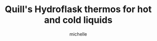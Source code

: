 ---
layout: item
title: Quill's Hydroflask thermos for hot and cold liquids
author: michelle
itemid: 2019-06-12-ID00000
imagecredit: personal collection
itemcontributor: Michelle Moyd
itemcreator: Hydroflask
itemsubject: Water Bottles
itemdate: circa 1914
itemtype: Physical Object
shortdesc: Gray with white lettering and designs, with black top lid. About eight inches tall, holds 12 ounces of hot or cold liquid close to the desired temperature for several hours.
categories: [ Practical ]
tags: [ thermos, water bottle, coffee cup, portable ]
itemabout: |
 A gray thermos with white letering and designs. Has a plastic, black lid. About 8" tall, holds 12 oz. of liquid near the temperature it was when it went in.
itemquote: |
 My husband purchased this to-go mug for me at an Indianapolis coffee shop that we sometimes visit. It's the best to-go mug that I've ever had.
---